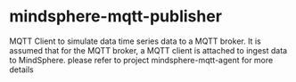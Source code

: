# mindsphere-mqtt-publisher
MQTT Client to simulate data time series data to a MQTT broker. It is assumed
that for the MQTT broker, a MQTT client is attached to ingest data to MindSphere.
please refer to project mindsphere-mqtt-agent for more details